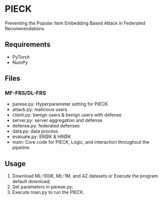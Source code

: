 # PIECK
Preventing the Popular Item Embedding Based Attack in Federated Recommendations

## Requirements

- PyTorch
- NumPy

## Files
### MF-FRS/DL-FRS
- parese.py: Hyperparameter setting for PIECK.
- attack.py: malicious users
- client.py: benign users & benign users with defense
- server.py: server aggregation and defense
- defense.py: federated defenses
- data.py: data process
- evaluate.py: ER@K & HR@K
- main: Core code for PIECK, Logic, and interaction throughout the pipeline.

## Usage

1. Download ML-100K, ML-1M, and AZ datasets or Execute the program default download; 
2. Set parameters in parese.py;
3. Execute main.py to run the PIECK.

